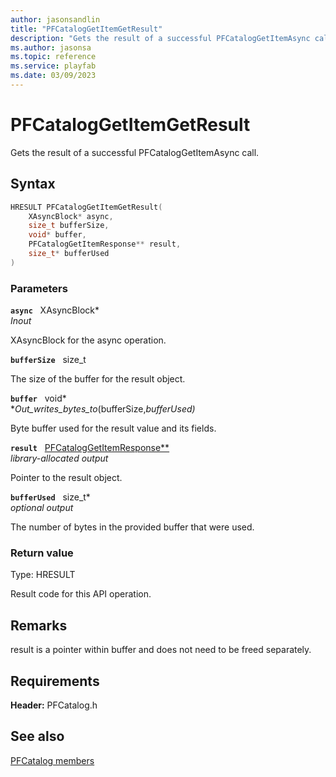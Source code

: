 ```yaml
---
author: jasonsandlin
title: "PFCatalogGetItemGetResult"
description: "Gets the result of a successful PFCatalogGetItemAsync call."
ms.author: jasonsa
ms.topic: reference
ms.service: playfab
ms.date: 03/09/2023
---
```


# PFCatalogGetItemGetResult  

Gets the result of a successful PFCatalogGetItemAsync call.  

## Syntax  
  
```cpp
HRESULT PFCatalogGetItemGetResult(  
    XAsyncBlock* async,  
    size_t bufferSize,  
    void* buffer,  
    PFCatalogGetItemResponse** result,  
    size_t* bufferUsed  
)  
```  
  
### Parameters  
  
**`async`** &nbsp; XAsyncBlock*  
*_Inout_*  
  
XAsyncBlock for the async operation.  
  
**`bufferSize`** &nbsp; size_t  
  
The size of the buffer for the result object.  
  
**`buffer`** &nbsp; void*  
*_Out_writes_bytes_to_(bufferSize,*bufferUsed)*  
  
Byte buffer used for the result value and its fields.  
  
**`result`** &nbsp; [PFCatalogGetItemResponse**](../../pfcatalogtypes/structs/pfcataloggetitemresponse.md)  
*library-allocated output*  
  
Pointer to the result object.  
  
**`bufferUsed`** &nbsp; size_t*  
*optional output*  
  
The number of bytes in the provided buffer that were used.  
  
  
### Return value
Type: HRESULT
  
Result code for this API operation.
  
## Remarks  
  
result is a pointer within buffer and does not need to be freed separately.
  
## Requirements  
  
**Header:** PFCatalog.h
  
## See also  
[PFCatalog members](../pfcatalog_members.md)  

  
  

